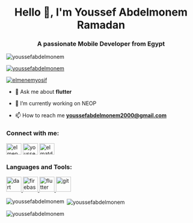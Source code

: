 <h1 align="center">Hello 👋, I'm Youssef Abdelmonem Ramadan</h1>
<h3 align="center">A passionate Mobile Developer from Egypt </h3>

<p align="left"> <img src="https://komarev.com/ghpvc/?username=youssefabdelmonem&label=Profile%20views&color=0e75b6&style=flat" alt="youssefabdelmonem" /> </p>

<p align="left"> <a href="https://github.com/ryo-ma/github-profile-trophy"><img src="https://github-profile-trophy.vercel.app/?username=youssefabdelmonem" alt="youssefabdelmonem" /></a> </p>

<p align="left"> <a href="https://twitter.com/elmenemyosif" target="blank"><img src="https://img.shields.io/twitter/follow/elmenemyosif?logo=twitter&style=for-the-badge" alt="elmenemyosif" /></a> </p>


- 💬 Ask me about **flutter**
  
- 🔭 I’m currently working on NEOP
  
- 📫 How to reach me **youssefabdelmonem2000@gmail.com**

<h3 align="left">Connect with me:</h3>
<p align="left">
<a href="https://twitter.com/elmenemyosif" target="blank"><img align="center" src="https://raw.githubusercontent.com/rahuldkjain/github-profile-readme-generator/master/src/images/icons/Social/twitter.svg" alt="elmenemyosif" height="30" width="40" /></a>
<a href="https://linkedin.com/in/youssef-abdelmonem-56a3bb1a2" target="blank"><img align="center" src="https://raw.githubusercontent.com/rahuldkjain/github-profile-readme-generator/master/src/images/icons/Social/linked-in-alt.svg" alt="youssef-abdelmonem-56a3bb1a2" height="30" width="40" /></a>
<a href="https://fb.com/elmatdor.yosif" target="blank"><img align="center" src="https://raw.githubusercontent.com/rahuldkjain/github-profile-readme-generator/master/src/images/icons/Social/facebook.svg" alt="elmatdor.yosif" height="30" width="40" /></a>
</p>

<h3 align="left">Languages and Tools:</h3>

<p align="left"> <a href="https://dart.dev" target="_blank" rel="noreferrer"> <img src="https://www.vectorlogo.zone/logos/dartlang/dartlang-icon.svg" alt="dart" width="40" height="40"/> </a> <a href="https://firebase.google.com/" target="_blank" rel="noreferrer"> <img src="https://www.vectorlogo.zone/logos/firebase/firebase-icon.svg" alt="firebase" width="40" height="40"/> </a> <a href="https://flutter.dev" target="_blank" rel="noreferrer"> <img src="https://www.vectorlogo.zone/logos/flutterio/flutterio-icon.svg" alt="flutter" width="40" height="40"/> </a> <a href="https://git-scm.com/" target="_blank" rel="noreferrer"> <img src="https://www.vectorlogo.zone/logos/git-scm/git-scm-icon.svg" alt="git" width="40" height="40"/> </a> </p>

<p><img align="left" src="https://github-readme-stats.vercel.app/api/top-langs?username=youssefabdelmonem&show_icons=true&locale=en&layout=compact" alt="youssefabdelmonem" /></p>

<p>&nbsp;<img align="center" src="https://github-readme-stats.vercel.app/api?username=youssefabdelmonem&show_icons=true&locale=en" alt="youssefabdelmonem" /></p>


<p><img align="center" src="https://github-readme-streak-stats.herokuapp.com/?user=youssefabdelmonem&" alt="youssefabdelmonem" /></p>

